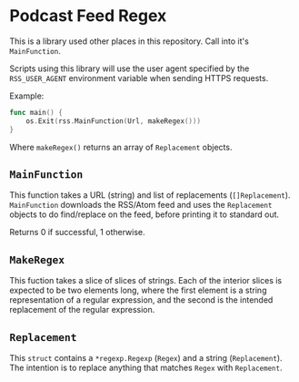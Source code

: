 # Podcast Feed Regex

This is a library used other places in this repository. Call into it's `MainFunction`.

Scripts using this library will use the user agent specified by the `RSS_USER_AGENT` environment variable when sending HTTPS requests.

Example:

```go
func main() {
	os.Exit(rss.MainFunction(Url, makeRegex()))
}
```

Where `makeRegex()` returns an array of `Replacement` objects.


## `MainFunction`

This function takes a URL (string) and list of replacements (`[]Replacement`). `MainFunction` downloads the RSS/Atom feed and uses the `Replacement` objects to do find/replace on the feed, before printing it to standard out.

Returns 0 if successful, 1 otherwise.

## `MakeRegex`

This fuction takes a slice of slices of strings. Each of the interior slices is expected to be two elements long, where the first element is a string representation of a regular expression, and the second is the intended replacement of the regular expression.

## `Replacement`

This `struct` contains a `*regexp.Regexp` (`Regex`) and a string (`Replacement`). The intention is to replace anything that matches `Regex` with `Replacement`.
